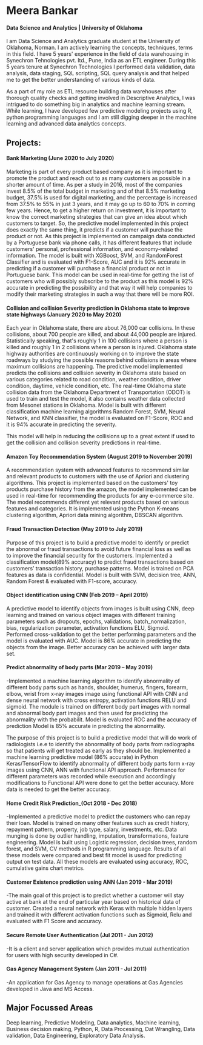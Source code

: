 # Meera Bankar
#### Data Science and Analytics | University of Oklahoma

I am Data Science and Analytics graduate student at the University of Oklahoma, Norman. I am actively learning the concepts, techniques, terms in this field. I have 5 years' experience in the field of data warehousing in Synechron Tehnologies pvt. ltd., Pune, India as an ETL engineer. During this 5 years tenure at Synechron Technologies I performed data validation, data analysis, data staging, SQL scripting, SQL query analysis and that helped me to get the better understanding of various kinds of data.

As a part of my role as ETL resource building data warehouses after thorough quality checks and getting involved in Descriptive Analytics, I was intrigued to do something big in analytics and machine learning stream. While learning, I have developed few predictive modeling projects using R, python programming languages and I am still digging deeper in the machine learning and advanced data analytics concepts.



## Projects:

#### Bank Marketing (June 2020 to July 2020)

Marketing is part of every product based company as it is important to promote the product and reach out to as many customers as possible in a shorter amount of time. As per a study in 2016, most of the companies invest 8.5% of the total budget in marketing and of that 8.5% marketing budget, 37.5% is used for digital marketing, and the percentage is increased from 37.5% to 55% in just 3 years, and it may go up to 60 to 70% in coming few years. Hence, to get a higher return on investment, it is important to know the correct marketing strategies that can give an idea about which customers to target. 
So, the predictive model implemented in this project does exactly the same thing, it predicts if a customer will purchase the product or not. As this project is implemented on campaign data conducted by a Portuguese bank via phone calls, it has different features that include customers' personal, professional information, and economy-related information. The model is built with XGBoost, SVM, and RandomForest Classifier and is evaluated with F1-Score, AUC and it is 92% accurate in predicting if a customer will purchase a financial product or not in Portuguese bank.
This model can be used in real-time for getting the list of customers who will possibly subscribe to the product as this model is 92% accurate in predicting the possibility and that way it will help companies to modify their marketing strategies in such a way that there will be more ROI.


#### Collision and collision Severity prediction in Oklahoma state to improve state highways (January 2020 to May 2020)

Each year in Oklahoma state, there are about 76,000 car collisions. In these collisions, about 700 people are killed, and about 44,000 people are injured. Statistically speaking, that's roughly 1 in 100 collisions where a person is killed and roughly 1 in 2 collisions where a person is injured. Oklahoma state highway authorities are continuously working on to improve the state roadways by studying the possible reasons behind collisions in areas where maximum collisions are happening. 
The predictive model implemented predicts the collisions and collision severity in Oklahoma state based on various categories related to road condition, weather condition, driver condition, daytime, vehicle condition, etc. The real-time Oklahoma state collision data from the Oklahoma Department of Transportation (ODOT) is used to train and test the model, it also contains weather data collected from Mesonet stations in Oklahoma. Model is built with different classification machine learning algorithms Random Forest, SVM, Neural Network, and KNN classifier, the model is evaluated on F1-Score, ROC and it is 94% accurate in predicting the severity. 

This model will help in reducing the collisions up to a great extent if used to get the collision and collision severity predictions in real-time.


#### Amazon Toy Recommendation System (August 2019 to November 2019)

A recommendation system with advanced features to recommend similar and relevant products to customers with the use of Apriori and clustering algorithms. This project is implemented based on the customers' toy products purchase history from the amazon, the model implemented can be used in real-time for recommending the products for any e-commerce site. The model recommends different yet relevant products based on various features and categories. It is implemented using the Python K-means clustering algorithm, Apriori data mining algorithm, DBSCAN algorithm.

#### Fraud Transaction Detection (May 2019 to July 2019)

Purpose of this project is to build a predictive model to identify or predict the abnormal or fraud transactions to avoid future financial loss as well as to improve the financial security for the customers. Implemented a classification model(89% accuracy) to predict fraud transactions based on customers’ transaction history, purchase patterns. Model is trained on PCA features as data is confidential. Model is built with SVM, decision tree, ANN, Random Forest & evaluated with F1-score, accuracy. 


#### Object identification using CNN (Feb 2019 – April 2019)
A predictive model to identify objects from images is built using CNN, deep learning and trained on various object images with different training parameters such as dropouts, epochs, validations, batch_normalization, bias, regularization parameter, activation functions ELU, Sigmoid. Performed cross-validation to get the better performing parameters and the model is evaluated with AUC. Model is 86% accurate in predicting the objects from the image. 
Better accuracy can be achieved with larger data set.

#### Predict abnormality of body parts (Mar 2019 – May 2019)

-Implemented a machine learning algorithm to identify abnormality of different body parts such as hands, shoulder, humerus, fingers, forearm, elbow, wrist from x-ray images image using functional API with CNN and dense neural network with cross entropy, activation functions RELU and sigmoid. The module is trained on different body part images with normal and abnormal body part images and then used for predicting the abnormality with the probabilit. Model is evaluated ROC and the accuracy of prediction Model is 85% accurate in predicting the abnormality.

The purpose of this project is to build a predictive model that will do work of radiologists i.e.e to identify the abnormality of body parts from radiographs so that patients will get treated as early as they should be.  Implemented a machine learning predictive model (86% accurate) in Python Keras/TensorFlow to identify abnormality of different body parts form x-ray images using CNN, ANN with functional API approach. Performance for different parameters was recorded while execution and accordingly modifications to Functional API were done to get the better accuracy. More data is needed to get the better accuracy.


#### Home Credit Risk Prediction_(Oct 2018 - Dec 2018)

-Implemented a predictive model to predict the customers who can repay their loan. Model is trained on many other features such as credit history, repayment pattern, property, job type, salary, investments, etc. Data munging is done by outlier handling, imputation, transformations, feature engineering. Model is built using Logistic regression, decision trees, random forest, and SVM, CV methods in R programming language. Results of all these models were compared and best fit model is used for predicting output on test data. All these models are evaluated using accuracy, ROC, cumulative gains chart metrics.



#### Customer Existence prediction using ANN (Jan 2019 - Mar 2019)

-The main goal of this project is to predict whether a customer will stay active at bank at the end of particular year based on historical data of customer. Created a neural network with Keras with multiple hidden layers and trained it with different activation functions such as Sigmoid, Relu and evaluated with F1 Score and accuracy.



#### Secure Remote User Authentication (Jul 2011 - Jun 2012)

-It is a client and server application which provides mutual authentication for users with high security developed in C#. 



#### Gas Agency Management System (Jan 2011 - Jul 2011)

-An application for Gas Agency to manage operations at Gas Agencies developed in Java and MS Access.



## Major Focussed Areas 
Deep learning, Predictive Modeling, Data analytics, Machine learning, Business decision making, Python, R, Data Processing, Dat Wrangling, Data validation, Data Engineering, Exploratory Data Analysis.
